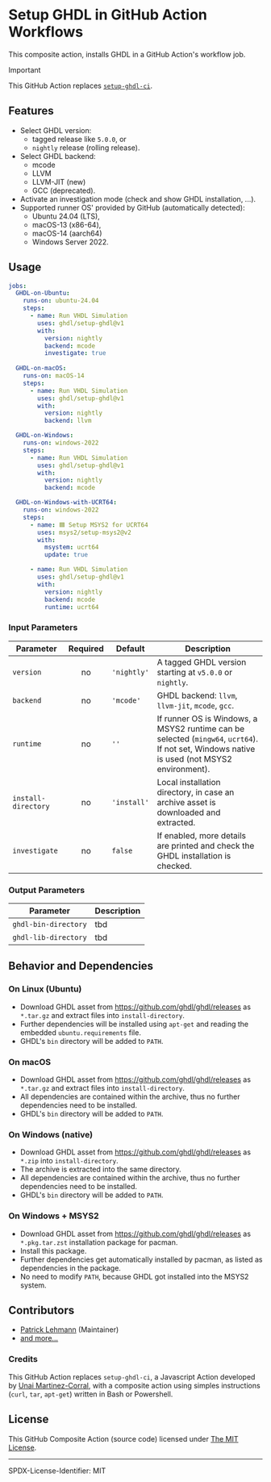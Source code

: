 # Setup GHDL in GitHub Action Workflows

This composite action, installs GHDL in a GitHub Action's workflow job.

> [!IMPORTANT]  
> This GitHub Action replaces [`setup-ghdl-ci`](https://github.com/ghdl/setup-ghdl-ci).

## Features

* Select GHDL version:
  * tagged release like `5.0.0`, or
  * `nightly` release (rolling release).
* Select GHDL backend:
  * mcode
  * LLVM
  * LLVM-JIT (new)
  * GCC (deprecated).
* Activate an investigation mode (check and show GHDL installation, ...).
* Supported runner OS' provided by GitHub (automatically detected):
  * Ubuntu 24.04 (LTS),
  * macOS-13 (x86-64),
  * macOS-14 (aarch64)
  * Windows Server 2022.

## Usage

```yaml
jobs:
  GHDL-on-Ubuntu:
    runs-on: ubuntu-24.04
    steps:
      - name: Run VHDL Simulation
        uses: ghdl/setup-ghdl@v1
        with:
          version: nightly
          backend: mcode
          investigate: true
          
  GHDL-on-macOS:
    runs-on: macOS-14
    steps:
      - name: Run VHDL Simulation
        uses: ghdl/setup-ghdl@v1
        with:
          version: nightly
          backend: llvm

  GHDL-on-Windows:
    runs-on: windows-2022
    steps:
      - name: Run VHDL Simulation
        uses: ghdl/setup-ghdl@v1
        with:
          version: nightly
          backend: mcode

  GHDL-on-Windows-with-UCRT64:
    runs-on: windows-2022
    steps:
      - name: 🟦 Setup MSYS2 for UCRT64
        uses: msys2/setup-msys2@v2
        with:
          msystem: ucrt64
          update: true

      - name: Run VHDL Simulation
        uses: ghdl/setup-ghdl@v1
        with:
          version: nightly
          backend: mcode
          runtime: ucrt64
```


### Input Parameters

| Parameter           | Required | Default     | Description                                                                                                                                 |
|---------------------|:--------:|-------------|---------------------------------------------------------------------------------------------------------------------------------------------|
| `version`           |    no    | `'nightly'` | A tagged GHDL version starting at `v5.0.0` or `nightly`.                                                                                    |
| `backend`           |    no    | `'mcode'`   | GHDL backend: `llvm`, `llvm-jit`, `mcode`, `gcc`.                                                                                           |
| `runtime`           |    no    | `''`        | If runner OS is Windows, a MSYS2 runtime can be selected (`mingw64`, `ucrt64`). If not set, Windows native is used (not MSYS2 environment). |
| `install-directory` |    no    | `'install'` | Local installation directory, in case an archive asset is downloaded and extracted.                                                         |
| `investigate`       |    no    | `false`     | If enabled, more details are printed and check the GHDL installation is checked.                                                            |


### Output Parameters

| Parameter            | Description |
|----------------------|-------------|
| `ghdl-bin-directory` | tbd         |
| `ghdl-lib-directory` | tbd         |


## Behavior and Dependencies

### On Linux (Ubuntu)

* Download GHDL asset from https://github.com/ghdl/ghdl/releases as `*.tar.gz` and extract files into
  `install-directory`.
* Further dependencies will be installed using `apt-get` and reading the embedded `ubuntu.requirements`
  file.
* GHDL's `bin` directory will be added to `PATH`.

### On macOS

* Download GHDL asset from https://github.com/ghdl/ghdl/releases as `*.tar.gz` and extract files into
  `install-directory`.
* All dependencies are contained within the archive, thus no further dependencies need to be installed.
* GHDL's `bin` directory will be added to `PATH`.

### On Windows (native)

* Download GHDL asset from https://github.com/ghdl/ghdl/releases as `*.zip` into `install-directory`.
* The archive is extracted into the same directory.
* All dependencies are contained within the archive, thus no further dependencies need to be installed.
* GHDL's `bin` directory will be added to `PATH`.

### On Windows + MSYS2

* Download GHDL asset from https://github.com/ghdl/ghdl/releases as `*.pkg.tar.zst` installation package for pacman.
* Install this package.
* Further dependencies get automatically installed by pacman, as listed as dependencies in the package.
* No need to modify `PATH`, because GHDL got installed into the MSYS2 system.

## Contributors

* [Patrick Lehmann](https://GitHub.com/Paebbels) (Maintainer)
* [and more...](https://GitHub.com/ghdl/setup-ghdl/graphs/contributors)

### Credits

This GitHub Action replaces `setup-ghdl-ci`, a Javascript Action developed by
[Unai Martinez-Corral](https://GitHub.com/umarcor), with a composite action using simples instructions (`curl`, `tar`,
`apt-get`) written in Bash or Powershell.


## License

This GitHub Composite Action (source code) licensed under [The MIT License](LICENSE.md).

---

SPDX-License-Identifier: MIT
